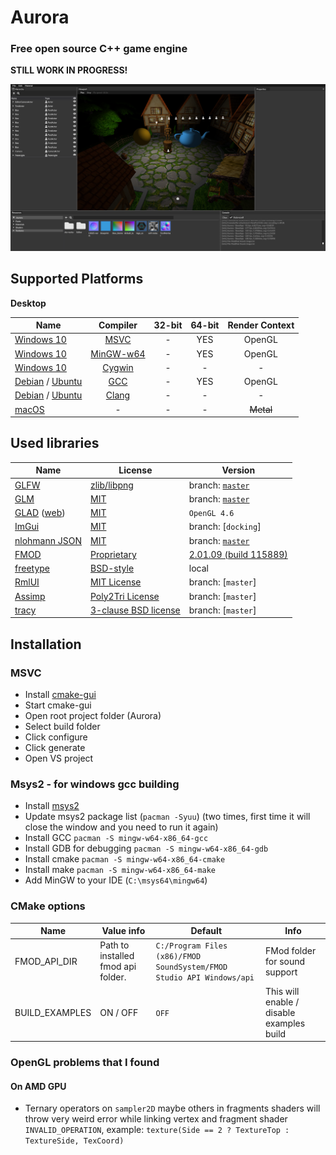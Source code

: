 # Aurora
### Free open source C++ game engine

**STILL WORK IN PROGRESS!**

![Engine screenshot](https://raw.githubusercontent.com/SamCZ/Aurora/main/screenshots/Screenshot-1.png)

## Supported Platforms
**Desktop**

| Name | Compiler | 32-bit | 64-bit | Render Context |
|------|:--------:|:------:|:------:|:--------------:|
| [Windows 10](https://en.wikipedia.org/wiki/Windows_10) | [MSVC](https://en.wikipedia.org/wiki/Microsoft_Visual_C%2B%2B) |  - |  YES   | OpenGL |
| [Windows 10](https://en.wikipedia.org/wiki/Windows_10) | [MinGW-w64](http://mingw-w64.org/) |  - |  YES   | OpenGL |
| [Windows 10](https://en.wikipedia.org/wiki/Windows_10) | [Cygwin](https://www.cygwin.com/) |  - |   -    | - |
| [Debian](https://www.debian.org/) / [Ubuntu](https://ubuntu.com/) | [GCC](https://gcc.gnu.org/) | - |  YES   | OpenGL |
| [Debian](https://www.debian.org/) / [Ubuntu](https://ubuntu.com/) | [Clang](https://clang.llvm.org/) | - |   -    | - |
| [macOS](https://en.wikipedia.org/wiki/MacOS) | - | - |   -    | ~~Metal~~ |

## Used libraries
| Name                                                                    | License                                                                                 | Version |
|-------------------------------------------------------------------------|-----------------------------------------------------------------------------------------|---------|
| [GLFW](https://www.glfw.org/)                                           | [zlib/libpng](https://www.glfw.org/license.html)                                        | branch: [`master`](https://github.com/glfw/glfw/tree/master) | 
| [GLM](https://glm.g-truc.net)                                           | [MIT](https://glm.g-truc.net/copying.txt)                                               | branch: [`master`](https://github.com/g-truc/glm/tree/master) |
| [GLAD](https://github.com/Dav1dde/glad) ([web](https://glad.dav1d.de/)) | [MIT](https://github.com/Dav1dde/glad/blob/master/LICENSE)                              | `OpenGL 4.6` |
| [ImGui](https://github.com/ocornut/imgui)                               | [MIT](https://github.com/ocornut/imgui/blob/docking/LICENSE.txt)                        | branch: [`docking`]
| [nlohmann JSON](https://nlohmann.github.io/json/)                       | [MIT](https://github.com/nlohmann/json/blob/master/LICENSE.MIT)                         | branch: [`master`](https://github.com/nlohmann/json/tree/master) |
| [FMOD](https://fmod.com/)                                               | [Proprietary](https://fmod.com/legal)                                                   | [2.01.09 (build 115889)](https://fmod.com/download) |
| [freetype](https://www.freetype.org/)                                   | [BSD-style](https://www.freetype.org/license.html)                                      | local |
| [RmlUI](https://github.com/mikke89/RmlUi)                               | [MIT License](https://github.com/mikke89/RmlUi/blob/master/LICENSE.txt)                 | branch: [`master`] |
| [Assimp](https://github.com/syoyo/tinygltf)                             | [Poly2Tri License](https://github.com/assimp/assimp/blob/master/LICENSE)               | branch: [`master`] |
| [tracy](https://github.com/wolfpld/tracy)                               | [3-clause BSD license](https://github.com/wolfpld/tracy/blob/master/LICENSE)            | branch: [`master`] |

## Installation

### MSVC
 - Install [cmake-gui](https://cmake.org/download/)
 - Start cmake-gui
 - Open root project folder (Aurora)
 - Select build folder
 - Click configure
 - Click generate
 - Open VS project

### Msys2 - for windows gcc building
- Install [msys2](https://www.msys2.org/)
- Update msys2 package list (`pacman -Syuu`) (two times, first time it will close the window and you need to run it again)
- Install GCC `pacman -S mingw-w64-x86_64-gcc`
- Install GDB for debugging `pacman -S mingw-w64-x86_64-gdb`
- Install cmake `pacman -S mingw-w64-x86_64-cmake`
- Install make `pacman -S mingw-w64-x86_64-make`
- Add MinGW to your IDE (`C:\msys64\mingw64`)

### CMake options
| Name | Value info | Default | Info |
|------|---------|---------|---------|
| FMOD_API_DIR | Path to installed fmod api folder. | `C:/Program Files (x86)/FMOD SoundSystem/FMOD Studio API Windows/api` | FMod folder for sound support |
| BUILD_EXAMPLES | ON / OFF | `OFF` | This will enable / disable examples build |

### OpenGL problems that I found

#### On AMD GPU
 - Ternary operators on `sampler2D` maybe others in fragments shaders will throw very weird error while linking vertex and fragment shader `INVALID_OPERATION`, example: `texture(Side == 2 ? TextureTop : TextureSide, TexCoord)`
